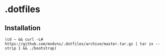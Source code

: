 # .dotfiles


## Installation

    (cd ~ && curl -L# https://github.com/mndvns/.dotfiles/archive/master.tar.gz | tar zx --strip 1 && ./bootstrap)

